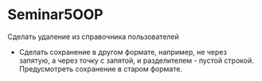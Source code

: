 # Seminar5OOP
Сделать удаление из справочника пользователей
* Сделать сохранение в другом формате, например, не через запятую, а через точку с запятой, и разделителем  - пустой строкой. Предусмотреть сохранение в старом формате.
